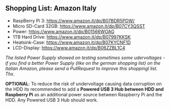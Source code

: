 ## Shopping List: Amazon Italy

* RaspBerry Pi 3: https://www.amazon.it/dp/B07BDR5PDW/
* Micro SD-Card 32GB: https://www.amazon.it/dp/B07CY3QSST
* Power: https://www.amazon.it/dp/B01566WOAG
* 1TB Hard Drive: https://www.amazon.it/dp/B07997KKSK
* Heatsink-Case: https://www.amazon.it/dp/B07KYCNF1D
* LCD-Display: https://www.amazon.it/dp/B06ZZBL1C4

*The listed Power Supply showed on testing sometimes some udervoltages - if you find a better Power Supply (like on the german shopping list) on the italian Amazon, please send a PullRequest to improve this shoppingl list. Thx.*

**OPTIONAL**: To reduce the risk of undervoltage causing data corruption on the HDD its recommended to add a **Powered USB 3 Hub between HDD and Raspberry Pi** as an additional power source between Raspberry Pi and the HDD. Any Powered USB 3 Hub should work.
